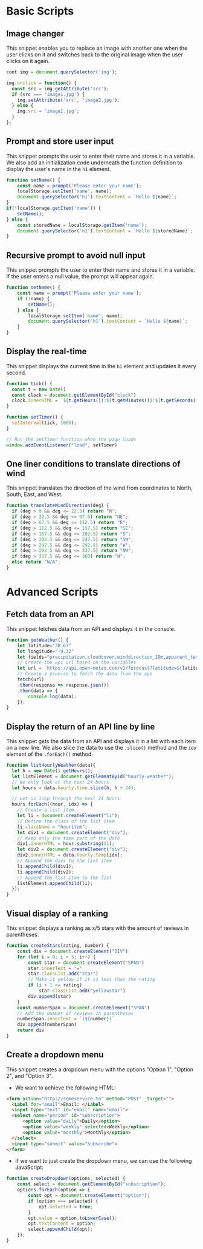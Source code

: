 # Basic Scripts

## Image changer

This snippet enables you to replace an image with another one when the user clicks on it and switches back to the original image when the user clicks on it again.

```javascript
cont img = document.querySelector('img');

img.onclick = function() {
  const src = img.getAttribute('src');
  if (src === 'image1.jpg') {
    img.setAttribute('src', 'image2.jpg');
  } else {
    img.src = 'image1.jpg';
  }
};
```

## Prompt and store user input

This snippet prompts the user to enter their name and stores it in a variable. We also add an initialization code underneath the function definition to display the user's name in the `h1` element.

```javascript
function setName() {
    const name = prompt('Please enter your name');
    localStorage.setItem('name', name);
    document.querySelector('h1').textContent = `Hello ${name}`;
}
if(!localStorage.getItem('name')) {
    setName();
} else {
    const storedName = localStorage.getItem('name');
    document.querySelector('h1').textContent = `Hello ${storedName}`;
}
```

## Recursive prompt to avoid null input

This snippet prompts the user to enter their name and stores it in a variable. If the user enters a null value, the prompt will appear again.

```javascript
function setName() {
    const name = prompt('Please enter your name');
    if (!name) {
        setName();
    } else {
        localStorage.setItem('name', name);
        document.querySelector('h1').textContent = `Hello ${name}`;
    }
}
```

## Display the real-time

This snippet displays the current time in the `h1` element and updates it every second.

```javascript
function tick() {
  const t = new Date()
  const clock = document.getElementById("clock")
  clock.innerHTML = `${t.getHours()}:${t.getMinutes()}:${t.getSeconds()}`
}

function setTimer() {
  setInterval(tick, 1000);
}

// Run the setTimer function when the page loads
window.addEventListener("load", setTimer)
```

## One liner conditions to translate directions of wind

This snippet translates the direction of the wind from coordinates to North, South, East, and West.

```javascript
function translateWindDirection(deg) {
  if (deg > 0 && deg <= 22.5) return "N";
  if (deg > 22.5 && deg <= 67.5) return "NE";
  if (deg > 67.5 && deg <= 112.5) return "E";
  if (deg > 112.5 && deg <= 157.5) return "SE";
  if (deg > 157.5 && deg <= 202.5) return "S";
  if (deg > 202.5 && deg <= 247.5) return "SW";
  if (deg > 247.5 && deg <= 292.5) return "W";
  if (deg > 292.5 && deg <= 337.5) return "NW";
  if (deg > 337.5 && deg <= 360) return "N";
  else return "N/A";
}
```

# Advanced Scripts

## Fetch data from an API

This snippet fetches data from an API and displays it in the console.

```javascript
function getWeather() {
    let latitude="38.67"
    let longitude="-9.32"
    let fields="precipitation,cloudcover,winddirection_10m,apparent_temperature,temperature_2m,relativehumidity_2m,windspeed_10m"
    // Create the api url based on the variables
    let url = `https://api.open-meteo.com/v1/forecast?latitude=${latitude}&longitude=${longitude}&current_weather=true&hourly=${fields}`;
    // Create a promise to fetch the data from the api
    fetch(url)
    .then(response => response.json())
    .then(data => {
        console.log(data);
    });
}
```


## Display the return of an API line by line

This snippet gets the data from an API and displays it in a list with each item on a new line. We also slice the data to use the `.slice()` method and the `idx` element of the `.forEach()` method.

```javascript
function listHourlyWeather(data){
  let h = new Date().getHours();
  let listElement = document.getElementById("hourly-weather");
  // We only look at the next 24 hours
  let hours = data.hourly.time.slice(h, h + 24);

  // Let us loop through the next 24 hours
  hours.forEach((hour, idx) => {
    // Create a list item
    let li = document.createElement("li");
    // Define the class of the list item
    li.className = "houritem";
    let div1 = document.createElement("div");
    // Keep only the time part of the date
    div1.innerHTML = hour.substring(11);
    let div2 = document.createElement("div");
    div2.innerHTML = data.hourly.temp[idx];
    // Append the divs to the list item
    li.appendChild(div1);
    li.appendChild(div2);
    // Append the list item to the list
    listElement.appendChild(li);
  });
}
```

## Visual display of a ranking

This snippet displays a ranking as x/5 stars with the amount of reviews in parentheses.

```javascript
function createStars(rating, number) {
    const div = document.createElement("DIV")
    for (let i = 0; i < 5; i++) {
        const star = document.createElement("SPAN")
        star.innerText = "★"
        star.classList.add("star")
        // Make it yellow if it is less than the rating
        if (i + 1 <= rating)
            star.classList.add("yellowstar")
        div.append(star)
    }
    const numberSpan = document.createElement("SPAN")
    // Add the number of reviews in parentheses
    numberSpan.innerText = `(${number})`
    div.append(numberSpan)
    return div
}
```

## Create a dropdown menu

This snippet creates a dropdown menu with the options "Option 1", "Option 2", and "Option 3".

- We want to achieve the following HTML:
```html
<form action="http://someservice.to" method="POST" _target="">
  <Label for="email">Email: </Label>
  <input type="text" id="email" name="email">
  <select name="period" id="subscription">
      <option value="daily">Daily</option>
      <option value="weekly" selected>Weekly</option>
      <option value="monthly">Monthly</option>
  </select>
  <input type="submit" value="Subscribe">
</form>
```

- If we want to just create the dropdown menu, we can use the following JavaScript:
```javascript
function createDropdown(options, selected) {
    const select = document.getElementById("subscription");
    options.forEach(option => {
        const opt = document.createElement("option");
        if (option === selected) {
            opt.selected = true;
        }
        opt.value = option.toLowerCase();
        opt.textContent = option;
        select.appendChild(opt);
    });
}
```

